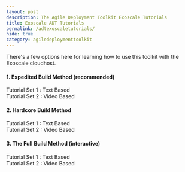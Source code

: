 ```yaml
---
layout: post
description: The Agile Deployment Toolkit Exoscale Tutorials
title: Exoscale ADT Tutorials
permalink: /adtexoscaletutorials/
hide: true
category: agiledeploymenttoolkit
---
```


There's a few options here for learning how to use this toolkit with the Exoscale cloudhost.  

#### 1. Expedited Build Method (recommended)  

   Tutorial Set 1 : Text Based  
   Tutorial Set 2 : Video Based  

#### 2. Hardcore Build Method  

   Tutorial Set 1 : Text Based  
   Tutorial Set 2 : Video Based  

#### 3. The Full Build Method (interactive)  

   Tutorial Set 1 : Text Based  
   Tutorial Set 2 : Video Based  
